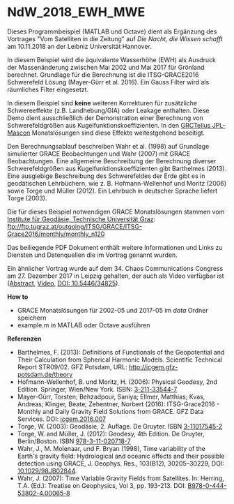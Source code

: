 # NdW_2018_EWH_MWE
Dieses Programmbeispiel (MATLAB und Octave) dient als Ergänzung des Vortrages "Vom Satelliten in die Zeitung" auf *Die Nacht, die Wissen schafft* am 10.11.2018 an der Leibniz Universität Hannover.

In diesem Beispiel wird die äquivalente Wasserhöhe (EWH) als Ausdruck der Massenänderung zwischen Mai 2002 und Mai 2017 für Grönland berechnet. Grundlage für die Berechnung ist die ITSG-GRACE2016 Schwerefeld Lösung (Mayer-Gürr et al. 2016). Ein Gauss Filter wird als räumliches Filter eingesetzt.

In diesem Beispiel sind **keine** weiteren Korrekturen für zusätzliche Schwereeffekte (z.B. Landhebung/GIA) oder Leakage enthalten. Diese Demo dient ausschließlich der Demonstration einer Berechnung von Schwerefeldgrößen aus Kugelfunktionskoeffizienten. In den [GRCTellus JPL-Mascon](https://grace.jpl.nasa.gov/data/get-data/jpl_global_mascons/) Monatslösungen sind diese Effekte weitestgehend beseitigt.

Den Berechnungsablauf beschreiben Wahr et al. (1998) auf Grundlage simulierter GRACE Beobachtungen und Wahr (2007) mit GRACE Beobachtungen. Eine allgemeine Beschreibung der Berechnung diverser Schwerefeldgrößen aus Kugelfunktionskoeffizienten gibt Barthelmes (2013). Eine ausgiebige Beschreibung des Schwerefeldes der Erde gibt es in geodätischen Lehrbüchern, wie z. B. Hofmann-Wellenhof und Moritz (2006) sowie Torge und Müller (2012). Ein Lehrbuch in deutscher Sprache liefert Torge (2003).

Die für dieses Beispiel notwendigen GRACE Monatslösungen stammen vom  [Institute für Geodäsie, Technische Universität Graz](https://www.tugraz.at/institute/ifg/downloads/gravity-field-models/itsg-grace2016/):
<ftp://ftp.tugraz.at/outgoing/ITSG/GRACE/ITSG-Grace2016/monthly/monthly_n120>

Das beiliegende PDF Dokument enthält weitere Informationen und Links zu Diensten und Datenquellen die im Vortrag genannt wurden.

Ein ähnlicher Vortrag wurde auf dem 34. Chaos Communications Congress am 27. Dezember 2017 in Leipzig gehalten, der auch als Video verfügbar ist   ([Abstract](https://fahrplan.events.ccc.de/congress/2017/Fahrplan/events/8964.html), [Video](https://media.ccc.de/v/34c3-8964-watching_the_changing_earth), [DOI: 10.5446/34825](https://doi.org/10.5446/34825)).

**How to**
* GRACE Monatslösungen für 2002-05 und 2017-05 im *data* Ordner speichern
* example.m in MATLAB oder Octave ausführen

**Referenzen**
* Barthelmes, F. (2013): Definitions of Functionals of the Geopotential and Their Calculation from Spherical Harmonic Models. Scientific Technical Report STR09/02. GFZ Potsdam, URL: <http://icgem.gfz-potsdam.de/theory>
* Hofmann-Wellenhof, B. und Moritz, H. (2006): Physical Geodesy, 2nd Edition. Springer, Wien/New York. ISBN: [3-211-33544-7](http://www.worldcat.org/title/physical-geodesy/oclc/758109268)
* Mayer-Gürr, Torsten; Behzadpour, Saniya; Ellmer, Matthias; Kvas, Andreas; Klinger, Beate; Zehentner, Norbert (2016): ITSG-Grace2016 - Monthly and Daily Gravity Field Solutions from GRACE. GFZ Data Services. DOI: [icgem.2016.007](http://doi.org/10.5880/icgem.2016.007)
* Torge, W. (2003): Geodäsie, 2. Auflage. De Gruyter. ISBN [3-11017545-2](https://www.worldcat.org/title/geodasie/oclc/934168062)
* Torge, W. and Müller, J. (2012): Geodesy, 4th Edition. De Gruyter, Berlin/Boston. ISBN [978-3-11-020718-7](http://www.worldcat.org/title/geodesy/oclc/987088700)
* Wahr, J., M. Molenaar, und F. Bryan (1998), Time variability of the Earth's gravity field: Hydrological and oceanic effects and their possible detection using GRACE, J. Geophys. Res., 103(B12), 30205–30229, DOI: [10.1029/98JB02844](http://doi.org/10.1029/98JB02844).
* Wahr, J. (2007): Time Variable Gravity Fields from Satellites. In: Herring, T.A. (Ed.): Treatise on Geophysics, Vol 3, pp. 193-213. DOI: [B978-0-444-53802-4.00065-8](https://doi.org/10.1016/B978-0-444-53802-4.00065-8)

